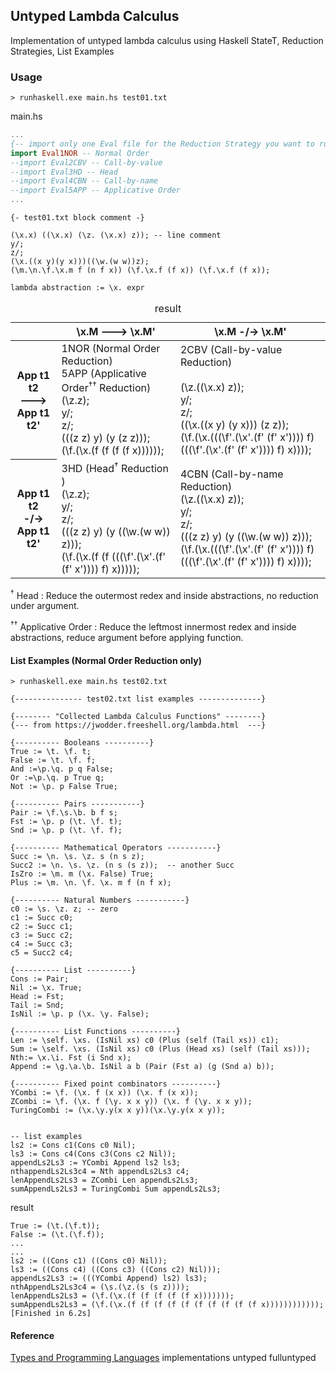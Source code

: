 ## Untyped Lambda Calculus  
Implementation of untyped lambda calculus using Haskell StateT, Reduction Strategies, List Examples

### Usage 
```
> runhaskell.exe main.hs test01.txt 
```  

main.hs  
``` haskell 
...  
{-- import only one Eval file for the Reduction Strategy you want to run ----}
import Eval1NOR -- Normal Order
--import Eval2CBV -- Call-by-value
--import Eval3HD -- Head 
--import Eval4CBN -- Call-by-name
--import Eval5APP -- Applicative Order 
...
```


```
{- test01.txt block comment -}

(\x.x) ((\x.x) (\z. (\x.x) z)); -- line comment
y/;
z/;
(\x.((x y)(y x)))((\w.(w w))z); 
(\m.\n.\f.\x.m f (n f x)) (\f.\x.f (f x)) (\f.\x.f (f x));
```

`lambda abstraction := \x. expr`

<table>
  <caption>result</caption>
  <thead>
    <tr>
      <th></th> <th>\x.M ---> \x.M'</th><th>\x.M -/-> \x.M'</th>
  </thead>
  <tr>
    <th align="center"> App t1 t2<br>   ---><br> App t1 t2' </th>
    <td>1NOR (Normal Order Reduction)<br>
        5APP (Applicative Order<sup>&dagger;&dagger;</sup> Reduction)<br>
        (\z.z);
        <br>y/;<br>z/;<br>
        (((z z) y) (y (z z)));<br>
        (\f.(\x.(f (f (f (f x))))));
    </td>
    <td>2CBV (Call-by-value Reduction)<br><br>(\z.((\x.x) z));
        <br>y/;<br>z/;<br>
        ((\x.((x y) (y x))) (z z));<br>
        (\f.(\x.(((\f'.(\x'.(f' (f' x')))) f) (((\f'.(\x'.(f' (f' x')))) f) x))));
    </td>
  </tr>
  <tr>
    <th align="center"> App t1 t2<br> -/-><br> App t1 t2' </th>
    <td>3HD (Head<sup>&dagger;</sup> Reduction )<br>(\z.z);
        <br>y/;<br>z/;<br>
        (((z z) y) (y ((\w.(w w)) z)));<br>
        (\f.(\x.(f (f (((\f'.(\x'.(f' (f' x')))) f) x)))));
    </td>
    <td>4CBN (Call-by-name Reduction)<br>(\z.((\x.x) z));
        <br>y/;<br>z/;<br>
        (((z z) y) (y ((\w.(w w)) z)));<br>
        (\f.(\x.(((\f'.(\x'.(f' (f' x')))) f) (((\f'.(\x'.(f' (f' x')))) f) x))));
    </td>
  </tr>
</table>


<sup>&dagger;</sup> Head : Reduce the outermost redex and inside abstractions, no reduction under argument.

<sup>&dagger;&dagger;</sup> Applicative Order : Reduce the leftmost innermost redex and inside abstractions, reduce argument before applying function.
#### List Examples (Normal Order Reduction only)

```
> runhaskell.exe main.hs test02.txt 
``` 

```
{--------------- test02.txt list examples --------------}

{-------- "Collected Lambda Calculus Functions" --------}
{--- from https://jwodder.freeshell.org/lambda.html  ---}

{---------- Booleans ----------}
True := \t. \f. t; 
False := \t. \f. f;
And :=\p.\q. p q False;
Or :=\p.\q. p True q;
Not := \p. p False True;

{---------- Pairs -----------}
Pair := \f.\s.\b. b f s;
Fst := \p. p (\t. \f. t);
Snd := \p. p (\t. \f. f);

{---------- Mathematical Operators -----------}
Succ := \n. \s. \z. s (n s z); 
Succ2 := \n. \s. \z. (n s (s z));  -- another Succ
IsZro := \m. m (\x. False) True;
Plus := \m. \n. \f. \x. m f (n f x);

{---------- Natural Numbers -----------}
c0 := \s. \z. z; -- zero
c1 := Succ c0; 
c2 := Succ c1; 
c3 := Succ c2;
c4 := Succ c3;
c5 = Succ2 c4;

{---------- List ----------}
Cons := Pair;
Nil := \x. True;
Head := Fst;
Tail := Snd;
IsNil := \p. p (\x. \y. False);

{---------- List Functions ----------}
Len := \self. \xs. (IsNil xs) c0 (Plus (self (Tail xs)) c1);
Sum := \self. \xs. (IsNil xs) c0 (Plus (Head xs) (self (Tail xs)));
Nth:= \x.\i. Fst (i Snd x);
Append := \g.\a.\b. IsNil a b (Pair (Fst a) (g (Snd a) b));

{---------- Fixed point combinators ----------}
YCombi := \f. (\x. f (x x)) (\x. f (x x));
ZCombi := \f. (\x. f (\y. x x y)) (\x. f (\y. x x y));
TuringCombi := (\x.\y.y(x x y))(\x.\y.y(x x y));


-- list examples
ls2 := Cons c1(Cons c0 Nil);
ls3 := Cons c4(Cons c3(Cons c2 Nil));
appendLs2Ls3 := YCombi Append ls2 ls3;
nthappendLs2Ls3c4 = Nth appendLs2Ls3 c4;
lenAppendLs2Ls3 = ZCombi Len appendLs2Ls3;
sumAppendLs2Ls3 = TuringCombi Sum appendLs2Ls3;
```


result  

```  
True := (\t.(\f.t));
False := (\t.(\f.f));
...
...
ls2 := ((Cons c1) ((Cons c0) Nil));
ls3 := ((Cons c4) ((Cons c3) ((Cons c2) Nil)));
appendLs2Ls3 := (((YCombi Append) ls2) ls3);
nthAppendLs2Ls3c4 = (\s.(\z.(s (s z))));
lenAppendLs2Ls3 = (\f.(\x.(f (f (f (f (f x)))))));
sumAppendLs2Ls3 = (\f.(\x.(f (f (f (f (f (f (f (f (f (f x))))))))))));
[Finished in 6.2s]

``` 


#### Reference

[Types and Programming Languages](https://www.cis.upenn.edu/~bcpierce/tapl/)  implementations untyped fulluntyped